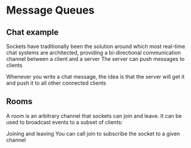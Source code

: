 # Message Queues

## Chat example

Sockets have traditionally been the solution around which most real-time chat systems are architected, providing a bi-directional communication channel between a client and a server The server can push messages to clients

Whenever you write a chat message, the idea is that the server will get it and push it to all other connected clients

## Rooms

A room is an arbitrary channel that sockets can join and leave. It can be used to broadcast events to a subset of clients:

Joining and leaving You can call join to subscribe the socket to a given channel
